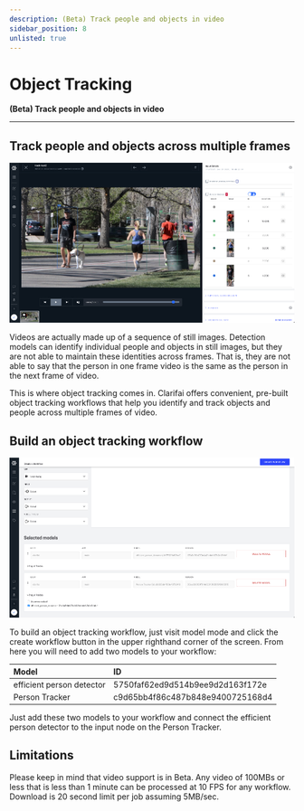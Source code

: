 ```yaml
---
description: (Beta) Track people and objects in video
sidebar_position: 8
unlisted: true
---
```


# Object Tracking

**(Beta) Track people and objects in video**
<hr />

## Track people and objects across multiple frames

![](/img/object-tracker.jpg)

Videos are actually made up of a sequence of still images. Detection models can identify individual people and objects in still images, but they are not able to maintain these identities across frames. That is, they are not able to say that the person in one frame video is the same as the person in the next frame of video.

This is where object tracking comes in. Clarifai offers convenient, pre-built object tracking workflows that help you identify and track objects and people across multiple frames of video.

## Build an object tracking workflow

![](/img/person-tracker-wkflw.jpg)

To build an object tracking workflow, just visit model mode and click the create workflow button in the upper righthand corner of the screen. From here you will need to add two models to your workflow:

| Model | ID |
| :--- | :--- |
| efficient person detector | 5750faf62ed9d514b9ee9d2d163f172e |
| Person Tracker | c9d65bb4f86c487b848e9400725168d4 |

Just add these two models to your workflow and connect the efficient person detector to the input node on the Person Tracker.

## Limitations

Please keep in mind that video support is in Beta. Any video of 100MBs or less that is less than 1 minute can be processed at 10 FPS for any workflow. Download is 20 second limit per job assuming 5MB/sec.


